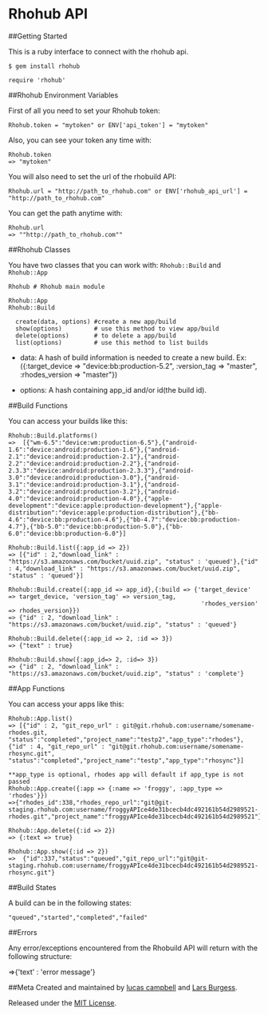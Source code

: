 Rhohub API
==================
##Getting Started

This is a ruby interface to connect with the rhohub api. 

	$ gem install rhohub

	require 'rhohub'

##Rhohub Environment Variables

First of all you need to set your Rhohub token:

	Rhohub.token = "mytoken" or ENV['api_token'] = "mytoken"

Also, you can see your token any time with:

	Rhohub.token
	=> "mytoken"

You will also need to set the url of the rhobuild API:

    Rhohub.url = "http://path_to_rhohub.com" or ENV['rhohub_api_url'] = "http://path_to_rhohub.com"

You can get the path anytime with:
 
    Rhohub.url
    => ""http://path_to_rhohub.com""
	
##Rhohub Classes

You have two classes that you can work with: `Rhohub::Build` and `Rhohub::App`

	Rhohub # Rhohub main module
	
	Rhohub::App 
	Rhohub::Build
		
	  create(data, options) #create a new app/build
	  show(options)         # use this method to view app/build
	  delete(options)       # to delete a app/build
	  list(options)         # use this method to list builds

* data: A hash of build information is needed to create a new build. Ex:({:target_device => "device:bb:production-5.2", :version_tag => "master", :rhodes_version => "master"})
		
* options: A hash containing app_id and/or id(the build id).

##Build Functions

You can access your builds like this:

    Rhohub::Build.platforms()
    =>	[{"wm-6.5":"device:wm:production-6.5"},{"android-1.6":"device:android:production-1.6"},{"android-2.1":"device:android:production-2.1"},{"android-2.2":"device:android:production-2.2"},{"android-2.3.3":"device:android:production-2.3.3"},{"android-3.0":"device:android:production-3.0"},{"android-3.1":"device:android:production-3.1"},{"android-3.2":"device:android:production-3.2"},{"android-4.0":"device:android:production-4.0"},{"apple-development":"device:apple:production-development"},{"apple-distribution":"device:apple:production-distribution"},{"bb-4.6":"device:bb:production-4.6"},{"bb-4.7":"device:bb:production-4.7"},{"bb-5.0":"device:bb:production-5.0"},{"bb-6.0":"device:bb:production-6.0"}]

	Rhohub::Build.list({:app_id => 2})
	=> [{"id" : 2,"download_link" : "https://s3.amazonaws.com/bucket/uuid.zip", "status" : 'queued'},{"id" : 4,"download_link" : "https://s3.amazonaws.com/bucket/uuid.zip", "status" : 'queued'}]
	
	Rhohub::Build.create({:app_id => app_id},{:build => {'target_device' => target_device, 'version_tag' => version_tag,
                                                          'rhodes_version' => rhodes_version}})
	=> {"id" : 2, "download_link" : "https://s3.amazonaws.com/bucket/uuid.zip", "status" : 'queued'}
	
	Rhohub::Build.delete({:app_id => 2, :id => 3})
	=> {"text" : true}
	
	Rhohub::Build.show({:app_id=> 2, :id=> 3})
	=> {"id" : 2, "download_link" : "https://s3.amazonaws.com/bucket/uuid.zip", "status" : 'complete'}


##App Functions

You can access your apps like this:

    Rhohub::App.list()
	=> [{"id" : 2, "git_repo_url" : git@git.rhohub.com:username/somename-rhodes.git, "status":"completed","project_name":"testp2","app_type":"rhodes"},{"id" : 4, "git_repo_url" : "git@git.rhohub.com:username/somename-rhosync.git", "status":"completed","project_name":"testp","app_type":"rhosync"}]
	
	**app_type is optional, rhodes app will default if app_type is not passed
	Rhohub::App.create({:app => {:name => 'froggy', :app_type => 'rhodes'}})
	=>{"rhodes_id":338,"rhodes_repo_url":"git@git-staging.rhohub.com:username/froggyAPIce4de31bcecb4dc492161b54d2989521-rhodes.git","project_name":"froggyAPIce4de31bcecb4dc492161b54d2989521"}
	
	Rhohub::App.delete({:id => 2})
	=> {:text => true}
	
    Rhohub::App.show({:id => 2})	
	=>  {"id":337,"status":"queued","git_repo_url":"git@git-staging.rhohub.com:username/froggyAPIce4de31bcecb4dc492161b54d2989521-rhosync.git"}
	
##Build States

A build can be in the following states:

	"queued","started","completed","failed"

##Errors

Any error/exceptions encountered from the Rhobuild API will return with the following structure:

=>{'text' : 'error message'}


##Meta
Created and maintained by [lucas campbell](https://github.com/lucascampbell) and [Lars Burgess](https://github.com/larsburgess).

Released under the [MIT License](http://www.opensource.org/licenses/mit-license.php).